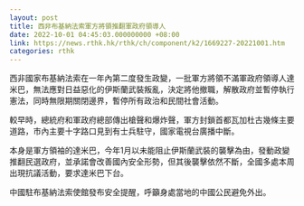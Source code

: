 ```yaml
---
layout: post
title: 西非布基納法索軍方將領推翻軍政府領導人
date: 2022-10-01 04:45:03.000000000 +08:00
link: https://news.rthk.hk/rthk/ch/component/k2/1669227-20221001.htm
categories: rthk
---
```


西非國家布基納法索在一年內第二度發生政變，一批軍方將領不滿軍政府領導人達米巴，無法應對日益惡化的伊斯蘭武裝叛亂，決定將他撤職，解散政府並暫停執行憲法，同時無限期關閉邊界，暫停所有政治和民間社會活動。

較早時，總統府和軍政府總部傳出槍聲和爆炸聲，軍方封鎖首都瓦加杜古幾條主要道路，市內主要十字路口見到有士兵駐守，國家電視台廣播中斷。

本身是軍方領袖的達米巴，今年1月以未能阻止伊斯蘭武裝的襲擊為由，發動政變推翻民選政府，並承諾會改善國內安全形勢，但其後襲擊依然不斷，全國多處本周出現抗議活動，要求達米巴下台。

中國駐布基納法索使館發布安全提醒，呼籲身處當地的中國公民避免外出。
